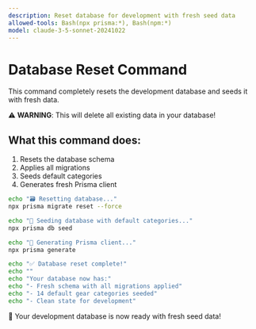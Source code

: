 ```yaml
---
description: Reset database for development with fresh seed data
allowed-tools: Bash(npx prisma:*), Bash(npm:*)
model: claude-3-5-sonnet-20241022
---
```


# Database Reset Command

This command completely resets the development database and seeds it with fresh data.

⚠️ **WARNING**: This will delete all existing data in your database!

## What this command does:

1. Resets the database schema
2. Applies all migrations
3. Seeds default categories
4. Generates fresh Prisma client

```bash
echo "🗃️ Resetting database..."
npx prisma migrate reset --force

echo "🌱 Seeding database with default categories..."
npx prisma db seed

echo "🔄 Generating Prisma client..."
npx prisma generate

echo "✅ Database reset complete!"
echo ""
echo "Your database now has:"
echo "- Fresh schema with all migrations applied"
echo "- 14 default gear categories seeded"
echo "- Clean state for development"
```

🎯 Your development database is now ready with fresh seed data!
